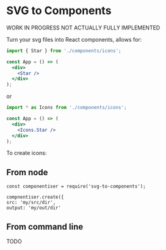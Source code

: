 # SVG to Components

WORK IN PROGRESS NOT ACTUALLY FULLY IMPLEMENTED

Turn your svg files into React components, allows for:


```jsx
import { Star } from './components/icons';

const App = () => (
  <div>
    <Star />
  </div>
);
```

or


```jsx
import * as Icons from './components/icons';

const App = () => (
  <div>
    <Icons.Star />
  </div>
);
```

To create icons:

## From node

```
const componentiser = require('svg-to-components');

compnentiser.create({
src: 'my/src/dir',
output: 'my/out/dir'
```

## From command line

TODO
